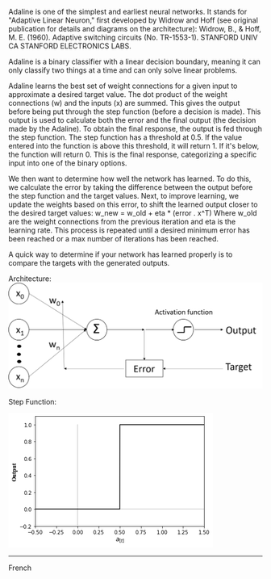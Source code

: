 Adaline is one of the simplest and earliest neural networks. It stands for "Adaptive Linear Neuron," first developed by Widrow and Hoff (see original publication for details and diagrams on the architecture):
Widrow, B., & Hoff, M. E. (1960). Adaptive switching circuits (No. TR-1553-1). STANFORD UNIV CA STANFORD ELECTRONICS LABS.

Adaline is a binary classifier with a linear decision boundary, meaning it can only classify two things at a time and can only solve linear problems. 

Adaline learns the best set of weight connections for a given input to approximate a desired target value. The dot product of the weight connections (w) and the inputs (x) are summed. This gives the output before being put through the step function (before a decision is made). This output is used to calculate both the error and the final output (the decision made by the Adaline).
To obtain the final response, the output is fed through the step function. The step function has a threshold at 0.5. If the value entered into the function is above this threshold, it will return 1. If it's below, the function will return 0. This is the final response, categorizing a specific input into one of the binary options.

We then want to determine how well the network has learned. To do this, we calculate the error by taking the difference between the output before the step function and the target values. Next, to improve learning, we update the weights based on this error, to shift the learned output closer to the desired target values: 
w_new = w_old + eta * (error . x^T)
Where w_old are the weight connections from the previous iteration and eta is the learning rate.
This process is repeated until a desired minimum error has been reached or a max number of iterations has been reached. 

A quick way to determine if your network has learned properly is to compare the targets with the generated outputs. 

Architecture:
![Adaline Architecture](https://github.com/Python-Club-UO/AUTOP/blob/master/Artificial%20Neural%20Networks/Adaline%20Architecture.png)

Step Function:



![step function](https://github.com/Python-Club-UO/AUTOP/blob/master/Artificial%20Neural%20Networks/Step%20Function.png)


-------

French
